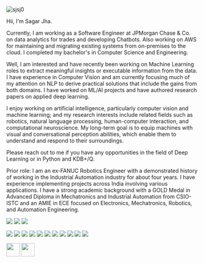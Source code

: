 <p align="left"> <img src="https://komarev.com/ghpvc/?username=sjsj0&label=Profile%20views&color=0e75b6&style=flat" alt="sjsj0" /> </p>
Hii, I'm Sagar Jha.

Currently, I am working as a Software Engineer at JPMorgan Chase & Co. on data analytics for trades and developing Chatbots. Also working on AWS for maintaining and migrating existing systems from on-premises to the cloud. I completed my bachelor's in Computer Science and Engineering. 

Well, I am interested and have recently been working on Machine Learning roles to extract meaningful insights or executable information from the data. I have experience in Computer Vision and am currently focusing much of my attention on NLP to derive practical solutions that include the gains from both domains. I have worked on ML/AI projects and have authored research papers on applied deep learning.

I enjoy working on artificial intelligence, particularly computer vision and machine learning; and my research interests include related fields such as robotics, natural language processing, human-computer interaction, and computational neuroscience. My long-term goal is to equip machines with visual and conversational perception abilities, which enable them to understand and respond to their surroundings.

Please reach out to me if you have any opportunities in the field of Deep Learning or in Python and KDB+/Q. 

Prior role: I am an ex-FANUC Robotics Engineer with a demonstrated history of working in the Industrial Automation industry for about four years. I have experience implementing projects across India involving various applications. I have a strong academic background with a GOLD Medal in Advanced Diploma in Mechatronics and Industrial Automation from CSIO-ISTC and an AMIE in ECE focused on Electronics, Mechatronics, Robotics, and Automation Engineering.



<!---Contact--->
<p float="left">
    <a href='https://www.linkedin.com/in/sagarjha18/'>
    <img src="https://img.shields.io/badge/LinkedIn-0077B5?style=for-the-badge&logo=linkedin&logoColor=white"></a> 
    <a href='https://www.instagram.com/sagar.jha/'>
    <img src="https://img.shields.io/badge/Instagram-E4405F?style=for-the-badge&logo=instagram&logoColor=white" /></a> 
    <a href='mailto:sagarjha18@gmail.com'>
    <img src="https://img.shields.io/badge/Gmail-D14836?style=for-the-badge&logo=gmail&logoColor=white" /></a> 
</p>

<!---Skills--->
<p float="left">
    <img src="https://img.shields.io/badge/C%2B%2B-00599C?style=for-the-badge&logo=c%2B%2B&logoColor=white">
    <img src="https://img.shields.io/badge/React-20232A?style=for-the-badge&logo=react&logoColor=61DAFB">
    <img src="https://img.shields.io/badge/Django-092E20?style=for-the-badge&logo=django&logoColor=white">
    <img src="https://img.shields.io/badge/Python-14354C?style=for-the-badge&logo=python&logoColor=white" />
    <img src="https://img.shields.io/badge/PyTorch-%23EE4C2C.svg?style=for-the-badge&logo=PyTorch&logoColor=white" />
    <img src="https://img.shields.io/badge/TensorFlow%20-%23FF6F00.svg?&style=for-the-badge&logo=TensorFlow&logoColor=white"/>
    <img src="https://img.shields.io/badge/-Raspberry%20Pi-C51A4A?style=for-the-badge&logo=Raspberry-Pi"/>
    <img src="https://img.shields.io/badge/Jupyter%20-%23F37626.svg?&style=for-the-badge&logo=Jupyter&logoColor=white"/>
    <img src="https://img.shields.io/badge/SQLite-07405E?style=for-the-badge&logo=sqlite&logoColor=white">
    <img src="https://img.shields.io/badge/MongoDB-4EA94B?style=for-the-badge&logo=mongodb&logoColor=white" />
    <img src="https://img.shields.io/badge/JavaScript-F7DF1E?style=for-the-badge&logo=javascript&logoColor=black">

</p>

<!---Education & Work--->
<p float="left">
    <img src="https://seeklogo.com/images/F/Fanuc_Robotics_America-logo-CD44C28485-seeklogo.com.png" height="35"/>
    <img src="https://www.jpmorgan.com/content/dam/logos-global/logo-jpm-brown.svg" height="35"/>
</p>
